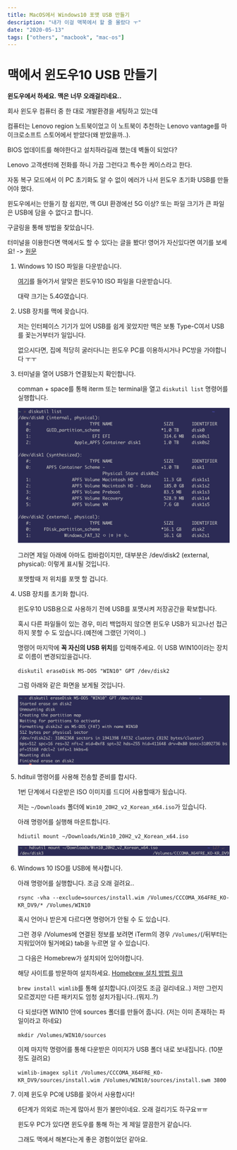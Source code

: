 ```yaml
---
title: MacOS에서 Windows10 포맷 USB 만들기
description: "내가 이걸 맥북에서 할 줄 몰랐다 ㅜ"
date: "2020-05-13"
tags: ["others", "macbook", "mac-os"]
---
```


# 맥에서 윈도우10 USB 만들기

**윈도우에서 하세요. 맥은 너무 오래걸리네요..**

회사 윈도우 컴퓨터 중 한 대로 개발환경을 세팅하고 있는데

컴퓨터는 Lenovo region 노트북이었고 이 노트북이 추천하는 Lenovo vantage를 마이크로소프트 스토어에서 받았다(왜 받았을까..).

BIOS 업데이트를 해야한다고 설치하라길래 했는데 벽돌이 되었다?

Lenovo 고객센터에 전화를 하니 가끔 그런다고 특수한 케이스라고 한다.

자동 복구 모드에서 이 PC 초기화도 알 수 없이 에러가 나서 윈도우 초기화 USB를 만들어야 했다.

윈도우에서는 만들기 참 쉽지만, 맥 GUI 환경에선 5G 이상? 또는 파일 크기가 큰 파일은 USB에 담을 수 없다고 합니다.

구글링을 통해 방법을 찾았습니다.

터미널을 이용한다면 맥에서도 할 수 있다는 글을 봤다! 영어가 자신있다면 여기를 보세요! -> [원문](https://www.freecodecamp.org/news/how-make-a-windows-10-usb-using-your-mac-build-a-bootable-iso-from-your-macs-terminal/)

1. Windows 10 ISO 파일을 다운받습니다.

    [여기](https://www.microsoft.com/en-gb/software-download/windows10ISO)를 들어가서 알맞은 윈도우10 ISO 파일을 다운받습니다.

    대략 크기는 5.4G였습니다.

2. USB 장치를 맥에 꽂습니다.

    저는 인터페이스 기기가 있어 USB를 쉽게 꽂았지만 맥은 보통 Type-C여서 USB를 꽂는거부터가 일입니다.

    없으시다면, 집에 적당히 굴러다니는 윈도우 PC를 이용하시거나 PC방을 가야합니다 ㅜㅜ

3. 터미널을 열어 USB가 연결됬는지 확인합니다.

    comman + space를 통해 iterm 또는 terminal을 열고 `diskutil list` 명령어를 실행합니다.

    ![diskutil list](./images/diskutil-list.png)

    그러면 제일 아래에 아마도 컴바컴이지만, 대부분은 /dev/disk2 (external, physical): 이렇게 표시될 것입니다.

    포맷할때 저 위치를 포맷 할 겁니다.

4. USB 장치를 초기화 합니다.

   윈도우10 USB용으로 사용하기 전에 USB를 포맷시켜 저장공간을 확보합니다.

   혹시 다른 파일들이 있는 경우, 미리 백업하지 않으면 윈도우 USB가 되고나선 접근하지 못할 수 도 있습니다.(예전에 그랬던 기억이..)

   명령어 마지막에 **꼭 자신의 USB 위치**를 입력해주세요. 이 USB WIN10이라는 장치로 이름이 변경되있을겁니다.

   `diskutil eraseDisk MS-DOS "WIN10" GPT /dev/disk2`

    그럼 아래와 같은 화면을 보게될 것입니다.

   ![eraseDisk](./images/erasedisk.png)

5. hdituil 명령어를 사용해 전송할 준비를 합시다.

    1번 단계에서 다운받은 ISO 이미지를 드디어 사용할때가 됬습니다.

    저는 `~/Downloads` 폴더에 `Win10_20H2_v2_Korean_x64.iso`가 있습니다.

    아래 명령어를 실행해 마운트합니다.

    `hdiutil mount ~/Downloads/Win10_20H2_v2_Korean_x64.iso`

    ![mount](./images/mount.png)

6. Windows 10 ISO를 USB에 복사합니다.

    아래 명령어를 실행합니다. 조금 오래 걸려요..

    `rsync -vha --exclude=sources/install.wim /Volumes/CCCOMA_X64FRE_KO-KR_DV9/* /Volumes/WIN10`

    혹시 언어나 받은게 다르다면 명령어가 안될 수 도 있습니다.

    그런 경우 /Volumes에 연결된 정보를 보려면 iTerm의 경우 `/Volumes/`(/뒤부터는 지워있어야 될거에요) tab을 누르면 알 수 있습니다.

    그 다음은 Homebrew가 설치되어 있어야합니다.

    해당 사이트를 방문하여 설치하세요. [Homebrew 설치 방법 링크](https://brew.sh/index_ko)

    `brew install wimlib`를 통해 설치합니다.(이것도 조금 걸리네요..) 저만 그런지 모르겠지만 다른 패키지도 엄청 설치가됩니다..(뭐지..?)

    다 되셨다면 WIN10 안에 sources 폴더를 만들어 줍니다. (저는 이미 존재하는 파일이라고 하네요)

    `mkdir /Volumes/WIN10/sources`

    이제 마지막 명령어를 통해 다운받은 이미지가 USB 폴더 내로 보내집니다. (10분 정도 걸려요)

    `wimlib-imagex split /Volumes/CCCOMA_X64FRE_KO-KR_DV9/sources/install.wim /Volumes/WIN10/sources/install.swm 3800`

7. 이제 윈도우 PC에 USB를 꽂아서 사용합시다!

    6단계가 의외로 까는게 많아서 뭔가 불만이네요. 오래 걸리기도 하구요ㅠㅠ

    윈도우 PC가 있다면 윈도우를 통해 하는 게 제일 깔끔한거 같습니다.

    그래도 맥에서 해본다는게 좋은 경험이었던 같아요.
